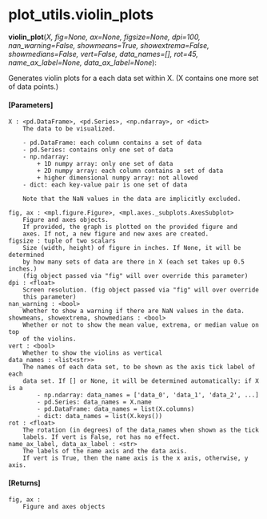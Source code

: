 # plot_utils.violin_plots

**violin_plot**(*X, fig=None, ax=None, figsize=None, dpi=100, nan_warning=False,
                showmeans=True, showextrema=False, showmedians=False, vert=False,
                data_names=[], rot=45, name_ax_label=None, data_ax_label=None*):
                
Generates violin plots for a each data set within X. (X contains one more set of data points.)

#### [Parameters]
    X : <pd.DataFrame>, <pd.Series>, <np.ndarray>, or <dict>
        The data to be visualized.

        - pd.DataFrame: each column contains a set of data
        - pd.Series: contains only one set of data
        - np.ndarray:
            + 1D numpy array: only one set of data
            + 2D numpy array: each column contains a set of data
            + higher dimensional numpy array: not allowed
        - dict: each key-value pair is one set of data

        Note that the NaN values in the data are implicitly excluded.

    fig, ax : <mpl.figure.Figure>, <mpl.axes._subplots.AxesSubplot>
        Figure and axes objects.
        If provided, the graph is plotted on the provided figure and
        axes. If not, a new figure and new axes are created.
    figsize : tuple of two scalars
        Size (width, height) of figure in inches. If None, it will be determined
        by how many sets of data are there in X (each set takes up 0.5 inches.)
        (fig object passed via "fig" will over override this parameter)
    dpi : <float>
        Screen resolution. (fig object passed via "fig" will over override
        this parameter)
    nan_warning : <bool>
        Whether to show a warning if there are NaN values in the data.
    showmeans, showextrema, showmedians : <bool>
        Whether or not to show the mean value, extrema, or median value on top
        of the violins.
    vert : <bool>
        Whether to show the violins as vertical
    data_names : <list<str>>
        The names of each data set, to be shown as the axis tick label of each
        data set. If [] or None, it will be determined automatically: if X is a
            - np.ndarray: data_names = ['data_0', 'data_1', 'data_2', ...]
            - pd.Series: data_names = X.name
            - pd.DataFrame: data_names = list(X.columns)
            - dict: data_names = list(X.keys())
    rot : <float>
        The rotation (in degrees) of the data_names when shown as the tick
        labels. If vert is False, rot has no effect.
    name_ax_label, data_ax_label : <str>
        The labels of the name axis and the data axis.
        If vert is True, then the name axis is the x axis, otherwise, y axis.

#### [Returns]
    fig, ax :
        Figure and axes objects